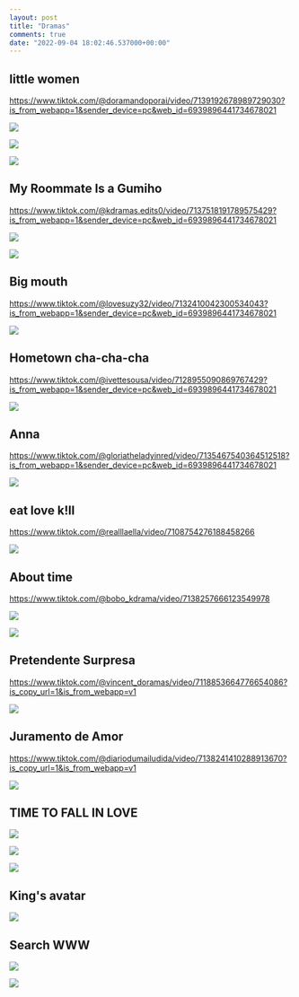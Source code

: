 ```yaml
---
layout: post
title: "Dramas"
comments: true
date: "2022-09-04 18:02:46.537000+00:00"
---
```



## little women

https://www.tiktok.com/@doramandoporai/video/7139192678989729030?is_from_webapp=1&sender_device=pc&web_id=6939896441734678021

![](/assets/img/oFVdDRsz3_4b6ad7e925a57d51278cde26a9215cd9.png)

![](/assets/img/oFVdDRsz3_52b02ca68b957bf619bdc74c171e09dd.png)

![](/assets/img/oFVdDRsz3_dd7bce8383a5c729e723d84dfda1ae1f.png)


## My Roommate Is a Gumiho

https://www.tiktok.com/@kdramas.edits0/video/7137518191789575429?is_from_webapp=1&sender_device=pc&web_id=6939896441734678021

![](/assets/img/oFVdDRsz3_f16400237f19598b2e963249b422770f.png)

![](/assets/img/oFVdDRsz3_84676bca74d595ed4ba4b165db42454b.png)

## Big mouth

https://www.tiktok.com/@lovesuzy32/video/7132410042300534043?is_from_webapp=1&sender_device=pc&web_id=6939896441734678021

![](/assets/img/oFVdDRsz3_b3b74e8e87ec7082b64497b5761d4039.png)


## Hometown cha-cha-cha

https://www.tiktok.com/@ivettesousa/video/7128955090869767429?is_from_webapp=1&sender_device=pc&web_id=6939896441734678021

![](/assets/img/oFVdDRsz3_e064e9fddad140452294a088f6ca88ad.png)


## Anna

https://www.tiktok.com/@gloriatheladyinred/video/7135467540364512518?is_from_webapp=1&sender_device=pc&web_id=6939896441734678021

![](/assets/img/oFVdDRsz3_52daa180d5f269c05ab064abf060f26c.png)

## eat love k!ll

https://www.tiktok.com/@realllaella/video/7108754276188458266

![](/assets/img/oFVdDRsz3_ddaf51c779ebb2c1443cda8250ecdf51.png)


## About time

https://www.tiktok.com/@bobo_kdrama/video/7138257666123549978

![](/assets/img/oFVdDRsz3_371c4dcd4d124b0d1c971b70c8351375.png)

![](/assets/img/oFVdDRsz3_43fd7987becba65fdfc8bf58646b09b9.png)

## Pretendente Surpresa

https://www.tiktok.com/@vincent_doramas/video/7118853664776654086?is_copy_url=1&is_from_webapp=v1

![](/assets/img/oFVdDRsz3_7fcd8e1cdda7c1c892c48e34a0848c3e.png)

## Juramento de Amor

https://www.tiktok.com/@diariodumailudida/video/7138241410288913670?is_copy_url=1&is_from_webapp=v1

![](/assets/img/oFVdDRsz3_5b0ae41ff9342eee9242a49c39204b93.png)

## TIME TO FALL IN LOVE

![](/assets/img/oFVdDRsz3_149c26d71ecac48a41283d69db4e2a5e.png)

![](/assets/img/oFVdDRsz3_6ee7e12578973575c53113e1ebee03c2.png)

![](/assets/img/oFVdDRsz3_3df0b6ffe7927df0a868c56ceb8d21c3.png)


## King's avatar

![](/assets/img/oFVdDRsz3_d93baa045dcd25bcd4ee8a7200ca1638.png)


## Search WWW

![](/assets/img/oFVdDRsz3_de2a55b0f88a016c9fdf32e803074e63.png)


![](/assets/img/oFVdDRsz3_bd9bd3237e778f02875281cdcaa0e8db.png)




























